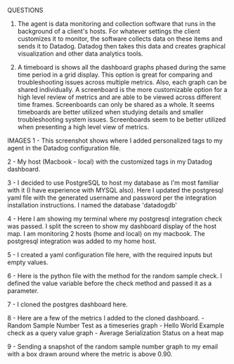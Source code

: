 QUESTIONS
1. The agent is data monitoring and collection software that runs in the background of a client's hosts. For whatever settings the client customizes it to monitor, the software collects data on these items and sends it to Datadog. Datadog then takes this data and creates graphical visualization and other data analytics tools.

2. A timeboard is shows all the dashboard graphs phased during the same time period in a grid display. This option is great for comparing and troubleshooting issues across multiple metrics. Also, each graph can be shared individually. A screenboard is the more customizable option for a high level review of metrics and are able to be viewed across different time frames. Screenboards can only be shared as a whole. It seems timeboards are better utilized when studying details and smaller troubleshooting system issues. Screenboards seem to be better utilized when presenting a high level view of metrics.



IMAGES
1 - This screenshot shows where I added personalized tags to my agent in the Datadog configuration file.

2 - My host (Macbook - local) with the customized tags in my Datadog dashboard.

3 - I decided to use PostgreSQL to host my database as I'm most familiar with it (I have experience with MYSQL also). Here I updated the postgresql yaml file with the generated username and password per the integration installation instructions. I named the database 'datadogdb'

4 - Here I am showing my terminal where my postgresql integration check was passed. I split the screen to show my dashboard display of the host map. I am monitoring 2 hosts (home and local) on my macbook. The postgresql integration was added to my home host.

5 - I created a yaml configuration file here, with the required inputs but empty values.

6 - Here is the python file with the method for the random sample check. I defined the value variable before the check method and passed it as a parameter.

7 - I cloned the postgres dashboard here.

8 - Here are a few of the metrics I added to the cloned dashboard. 
      - Random Sample Number Test as a timeseries graph
      - Hello World Example check as a query value graph
      - Average Serialization Status on a heat map

9 - Sending a snapshot of the random sample number graph to my email with a box drawn around where the metric is above 0.90.



